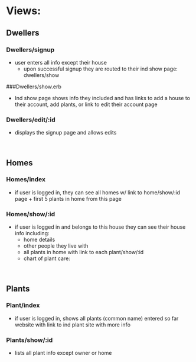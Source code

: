# Views:

## Dwellers
### Dwellers/signup
- user enters all info except their house
  - upon successful signup they are routed to their ind show page: dwellers/show

###Dwellers/show.erb
- Ind show page shows info they included and has links to add a house to their account, add plants, or link to edit their account page

### Dwellers/edit/:id
- displays the signup page and allows edits

<br />

## Homes
### Homes/index
- if user is logged in, they can see all homes w/ link to home/show/:id page + first 5 plants in home from this page



### Homes/show/:id
- if user is logged in and belongs to this house they can see their house info including:
  - home details
  - other people they live with
  - all plants in home with link to each plant/show/:id
  - chart of plant care:

<br />

## Plants

### Plant/index
- if user is logged in, shows all plants (common name) entered so far website with link to ind plant site with more info

### Plants/show/:id
- lists all plant info except owner or home
